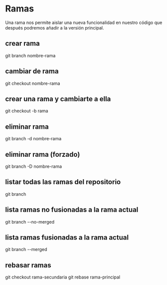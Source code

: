 # Ramas
Una rama nos permite aislar una nueva funcionalidad en nuestro código que después podremos añadir a la versión principal.

## crear rama
git branch nombre-rama

## cambiar de rama
git checkout nombre-rama

## crear una rama y cambiarte a ella
git checkout -b rama

## eliminar rama
git branch -d nombre-rama

## eliminar rama (forzado)
git branch -D nombre-rama

## listar todas las ramas del repositorio
git branch

## lista ramas no fusionadas a la rama actual
git branch --no-merged

## lista ramas fusionadas a la rama actual
git branch --merged

## rebasar ramas
git checkout rama-secundaria
git rebase rama-principal
